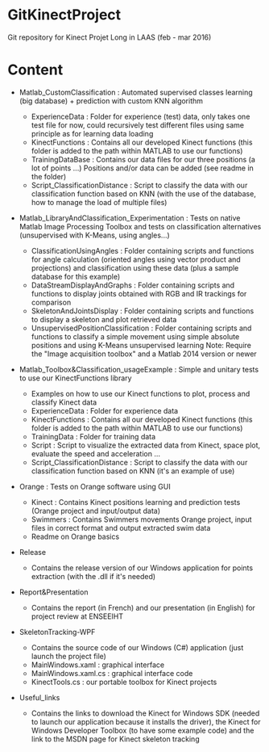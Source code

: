 # GitKinectProject
Git repository for Kinect Projet Long in LAAS (feb - mar 2016)

# Content
- Matlab_CustomClassification : Automated supervised classes learning (big database) + prediction with custom KNN algorithm
	- ExperienceData : Folder for experience (test) data, only takes one test file for now, could recursively test different files using same principle as for learning data loading
	- KinectFunctions : Contains all our developed Kinect functions (this folder is added to the path within MATLAB to use our functions)
	- TrainingDataBase : Contains our data files for our three positions (a lot of points ...) Positions and/or data can be added (see readme in the folder)
	- Script_ClassificationDistance : Script to classify the data with our classification function based on KNN (with the use of the database, how to manage the load of multiple files)

- Matlab_LibraryAndClassification_Experimentation : Tests on native Matlab Image Processing Toolbox and tests on classification alternatives (unsupervised with K-Means, using angles...)
	- ClassificationUsingAngles : Folder containing scripts and functions for angle calculation (oriented angles using vector product and projections) and classification using these data (plus a sample database for this example)
	- DataStreamDisplayAndGraphs : Folder containing scripts and functions to display joints obtained with RGB and IR trackings for comparison
	- SkeletonAndJointsDisplay : Folder containing scripts and functions to display a skeleton and plot retrieved data
	- UnsupervisedPositionClassification : Folder containing scripts and functions to classify a simple movement using simple absolute positions and using K-Means unsupervised learning
	Note: Require the "Image acquisition toolbox" and a Matlab 2014 version or newer

- Matlab_Toolbox&Classification_usageExample : Simple and unitary tests to use our KinectFunctions library
	- Examples on how to use our Kinect functions to plot, process and classify Kinect data
	- ExperienceData : Folder for experience data
	- KinectFunctions : Contains all our developed Kinect functions (this folder is added to the path within MATLAB to use our functions)
	- TrainingData : Folder for training data
	- Script : Script to visualize the extracted data from Kinect, space plot, evaluate the speed and acceleration ...
	- Script_ClassificationDistance : Script to classify the data with our classification function based on KNN (it's an example of use)

- Orange : Tests on Orange software using GUI
	- Kinect : Contains Kinect positions learning and prediction tests (Orange project and input/output data)
	- Swimmers : Contains Swimmers movements Orange project, input files in correct format and output extracted swim data
	- Readme on Orange basics

- Release
	- Contains the release version of our Windows application for points extraction (with the .dll if it's needed)

- Report&Presentation
	- Contains the report (in French) and our presentation (in English) for project review at ENSEEIHT

- SkeletonTracking-WPF
	- Contains the source code of our Windows (C#) application (just launch the project file)
	- MainWindows.xaml : graphical interface
	- MainWindows.xaml.cs : graphical interface code
	- KinectTools.cs : our portable toolbox for Kinect projects

- Useful_links
	- Contains the links to download the Kinect for Windows SDK (needed to launch our application because it installs the driver), the Kinect for Windows Developer Toolbox (to have some example code) and the link to the MSDN page for Kinect skeleton tracking
